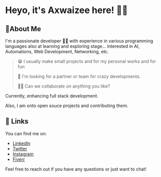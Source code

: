 # Heyo, it's Axwaizee here! 🧑‍💻

## 🧬About Me

I'm a passionate developer 👩‍💻 with experience in various programming languages also at learning and exploring stage... interested in AI, Automations, Web Development, Networking, etc. 

> 😁 I usually make small projects and for my personal works and for fun
>
> 🤔 I'm looking for a partner or team for crazy developments.
>
> 👯‍♀️ Can we collaborate on anything you like?

Currently, enhancing full stack development.

Also, I am onto open souce projects and contributing them.

## 🔗 Links

You can find me on:
- [LinkedIn](https://linkedin.com/in/axwaizee)
- [Twitter](https://twitter.com/axwaizee)
- [Instagram](https://instagram.com/axwaizee)
- [Fiverr](https://fiverr.com/axwaizee)

Feel free to reach out if you have any questions or just want to chat!